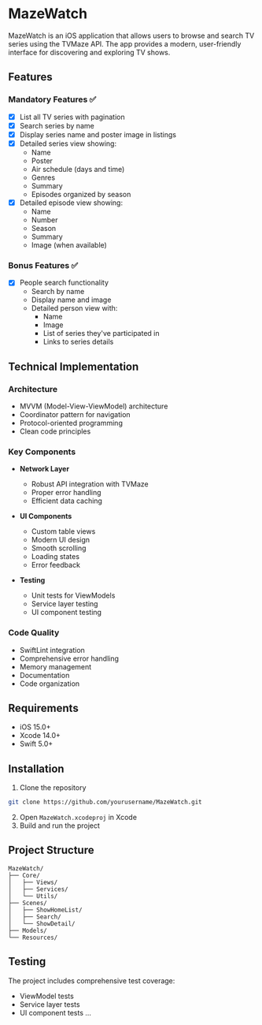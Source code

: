 # MazeWatch

MazeWatch is an iOS application that allows users to browse and search TV series using the TVMaze API. The app provides a modern, user-friendly interface for discovering and exploring TV shows.

## Features

### Mandatory Features ✅
- [x] List all TV series with pagination
- [x] Search series by name
- [x] Display series name and poster image in listings
- [x] Detailed series view showing:
  - Name
  - Poster
  - Air schedule (days and time)
  - Genres
  - Summary
  - Episodes organized by season
- [x] Detailed episode view showing:
  - Name
  - Number
  - Season
  - Summary
  - Image (when available)

### Bonus Features ✅
- [x] People search functionality
  - Search by name
  - Display name and image
  - Detailed person view with:
    - Name
    - Image
    - List of series they've participated in
    - Links to series details

## Technical Implementation

### Architecture
- MVVM (Model-View-ViewModel) architecture
- Coordinator pattern for navigation
- Protocol-oriented programming
- Clean code principles

### Key Components
- **Network Layer**
  - Robust API integration with TVMaze
  - Proper error handling
  - Efficient data caching

- **UI Components**
  - Custom table views
  - Modern UI design
  - Smooth scrolling
  - Loading states
  - Error feedback

- **Testing**
  - Unit tests for ViewModels
  - Service layer testing
  - UI component testing

### Code Quality
- SwiftLint integration
- Comprehensive error handling
- Memory management
- Documentation
- Code organization

## Requirements
- iOS 15.0+
- Xcode 14.0+
- Swift 5.0+

## Installation
1. Clone the repository
```bash
git clone https://github.com/yourusername/MazeWatch.git
```
2. Open `MazeWatch.xcodeproj` in Xcode
3. Build and run the project

## Project Structure
```
MazeWatch/
├── Core/
│   ├── Views/
│   ├── Services/
│   └── Utils/
├── Scenes/
│   ├── ShowHomeList/
│   ├── Search/
│   └── ShowDetail/
├── Models/
└── Resources/
```

## Testing
The project includes comprehensive test coverage:
- ViewModel tests
- Service layer tests
- UI component tests
...
